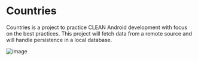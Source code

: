 # Countries

Countries is a project to practice CLEAN Android development with focus on the best practices. This project will fetch data from a remote source and will handle persistence in a local database. 

![image](https://github.com/jibjoub/Countries/assets/46657670/a6541d63-bb77-43f1-b1ef-792139114874)


